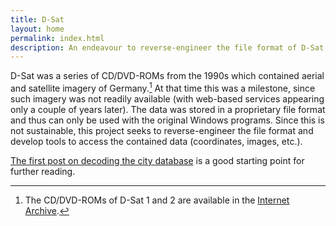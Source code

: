 ```yaml
---
title: D-Sat
layout: home
permalink: index.html
description: An endeavour to reverse-engineer the file format of D-Sat 1.
---
```


D-Sat was a series of CD/DVD-ROMs from the 1990s which contained
aerial and satellite imagery of Germany.[^1] At that time this was a
milestone, since such imagery was not readily available (with
web-based services appearing only a couple of years later). The data
was stored in a proprietary file format and thus can only be used with
the original Windows programs. Since this is not sustainable, this
project seeks to reverse-engineer the file format and develop tools to
access the contained data (coordinates, images, etc.).

[The first post on decoding the city
database](/2005/03/26/decoding-the-city-database.html) is a good
starting point for further reading.

[^1]: The CD/DVD-ROMs of D-Sat 1 and 2 are available in the [Internet
    Archive](https://archive.org/details/software).
